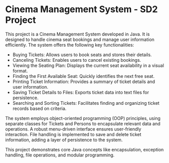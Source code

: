 # Cinema Management System - SD2 Project

This project is a Cinema Management System developed in Java. It is designed to handle cinema seat bookings and manage user information efficiently. The system offers the following key functionalities:

- Buying Tickets: Allows users to book seats and stores their details.
- Canceling Tickets: Enables users to cancel existing bookings.
- Viewing the Seating Plan: Displays the current seat availability in a visual format.
- Finding the First Available Seat: Quickly identifies the next free seat.
- Printing Ticket Information: Provides a summary of ticket details and user information.
- Saving Ticket Details to Files: Exports ticket data into text files for persistence.
- Searching and Sorting Tickets: Facilitates finding and organizing ticket records based on criteria.


The system employs object-oriented programming (OOP) principles, using separate classes for Tickets and Persons to encapsulate relevant data and operations. A robust menu-driven interface ensures user-friendly interaction. File handling is implemented to save and delete ticket information, adding a layer of persistence to the system.

This project demonstrates core Java concepts like encapsulation, exception handling, file operations, and modular programming.
